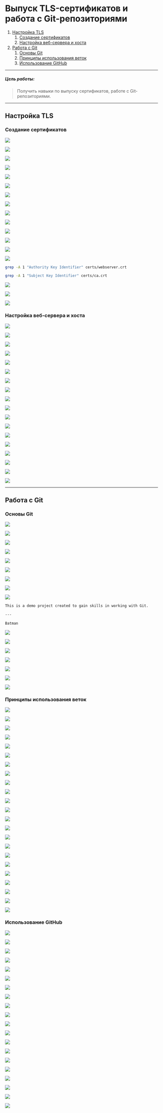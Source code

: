# Выпуск TLS-сертификатов и работа с Git-репозиториями
1. [Настройка TLS](настройка-tls)
	1. [Создание сертификатов](создание-сертификатов)
	2. [Настройка веб-сервера и хоста](настройка-веб-сервера-и-хоста)
2. [Работа с Git](работа-с-git)
	1. [Основы Git](основы-git)
	2. [Принципы использования веток](принципы-использования-веток)
	3. [Использование GitHub](использование-github)

---

##### Цель работы:
> Получить навыки по выпуску сертификатов, работе с Git-репозиториями.

---

## Настройка TLS
### Создание сертификатов

![](../images/lab_3/3.png)

![](../images/lab_3/3.1.png)

![](../images/lab_3/3.2.png)

![](../images/lab_3/3.3.png)

![](../images/lab_3/3.4.png)

![](../images/lab_3/3.5.png)

![](../images/lab_3/3.6.png)

![](../images/lab_3/3.7.png)

![](../images/lab_3/3.8.png)

![](../images/lab_3/3.9.png)

![](../images/lab_3/3.10.png)

![](../images/lab_3/3.11.png)

![](../images/lab_3/3.12.png)

![](../images/lab_3/3.13.png)

```bash
grep -A 1 "Authority Key Identifier" certs/webserver.crt
```

```bash
grep -A 1 "Subject Key Identifier" certs/ca.crt
```

![](../images/lab_3/3.14.png)

![](../images/lab_3/3.15.png)

![](../images/lab_3/3.16.png)

### Настройка веб-сервера и хоста

![](../images/lab_3/3.17.png)

![](../images/lab_3/3.18.png)

![](../images/lab_3/3.19.png)

![](../images/lab_3/3.20.png)

![](../images/lab_3/3.21.png)

![](../images/lab_3/3.22.png)

![](../images/lab_3/3.23.png)

![](../images/lab_3/3.24.png)

![](../images/lab_3/3.25.png)

![](../images/lab_3/3.26.png)

![](../images/lab_3/3.27.png)

![](../images/lab_3/3.28.png)

![](../images/lab_3/3.29.png)

![](../images/lab_3/3.30.png)

![](../images/lab_3/3.31.png)

![](../images/lab_3/3.32.png)

![](../images/lab_3/3.33.png)

![](../images/lab_3/3.34.png)

---

## Работа с Git
### Основы Git

![](../images/lab_3/3.35.png)

![](../images/lab_3/3.36.png)

![](../images/lab_3/3.37.png)

![](../images/lab_3/3.38.png)

![](../images/lab_3/3.39.png)

![](../images/lab_3/3.40.png)

![](../images/lab_3/3.41.png)

![](../images/lab_3/3.42.png)

![](../images/lab_3/3.43.png)

```markdown
This is a demo project created to gain skills in working with Git.

---

Batman
```

![](../images/lab_3/3.44.png)

![](../images/lab_3/3.45.png)

![](../images/lab_3/3.46.png)

![](../images/lab_3/3.47.png)

![](../images/lab_3/3.48.png)

![](../images/lab_3/3.49.png)

![](../images/lab_3/3.50.png)

### Принципы использования веток

![](../images/lab_3/3.51.png)

![](../images/lab_3/3.52.png)

![](../images/lab_3/3.53.png)

![](../images/lab_3/3.54.png)

![](../images/lab_3/3.55.png)

![](../images/lab_3/3.56.png)

![](../images/lab_3/3.57.png)

![](../images/lab_3/3.58.png)

![](../images/lab_3/3.59.png)

![](../images/lab_3/3.60.png)

![](../images/lab_3/3.61.png)

![](../images/lab_3/3.62.png)

![](../images/lab_3/3.63.png)

![](../images/lab_3/3.64.png)

![](../images/lab_3/3.65.png)

![](../images/lab_3/3.66.png)

![](../images/lab_3/3.67.png)

![](../images/lab_3/3.68.png)

![](../images/lab_3/3.69.png)

![](../images/lab_3/3.70.png)

![](../images/lab_3/3.71.png)

![](../images/lab_3/3.72.png)

![](../images/lab_3/3.73.png)

### Использование GitHub

![](../images/lab_3/3.74.png)

![](../images/lab_3/3.75.png)

![](../images/lab_3/3.76.png)

![](../images/lab_3/3.77.png)

![](../images/lab_3/3.78.png)

![](../images/lab_3/3.79.png)

![](../images/lab_3/3.80.png)

![](../images/lab_3/3.81.png)

![](../images/lab_3/3.82.png)

![](../images/lab_3/3.83.png)

![](../images/lab_3/3.84.png)

![](../images/lab_3/3.85.png)

![](../images/lab_3/3.86.png)

![](../images/lab_3/3.87.png)

![](../images/lab_3/3.88.png)

![](../images/lab_3/3.89.png)

![](../images/lab_3/3.90.png)

![](../images/lab_3/3.91.png)

![](../images/lab_3/3.92.png)

![](../images/lab_3/3.93.png)